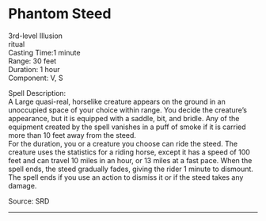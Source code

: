 # Phantom Steed
3rd-level Illusion<br>
ritual<br>
Casting Time:1 minute<br>
Range: 30 feet<br>
Duration: 1 hour<br>
Component: V, S

Spell Description:<br>
A Large quasi-real, horselike creature appears on the ground in an unoccupied space of your choice within range. You decide the creature’s appearance, but it is equipped with a saddle, bit, and bridle. Any of the equipment created by the spell vanishes in a puff of smoke if it is carried more than 10 feet away from the steed.<br>For the duration, you or a creature you choose can ride the steed. The creature uses the statistics for a riding horse, except it has a speed of 100 feet and can travel 10 miles in an hour, or 13 miles at a fast pace. When the spell ends, the steed gradually fades, giving the rider 1 minute to dismount. The spell ends if you use an action to dismiss it or if the steed takes any damage.

Source: SRD

---